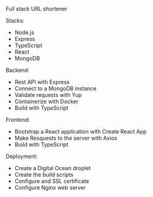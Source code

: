 Full stack URL shortener

Stacks:

- Node.js
- Express
- TypeScript
- React
- MongoDB

Backend:

- Rest API with Express
- Connect to a MongoDB instance
- Validate requests with Yup
- Containerize with Docker
- Build with TypeScript

Frontend:

- Bootstrap a React application with Create React App
- Make Resquests to the server with Axios
- Build with TypeScript

Deployment:

- Create a Digital Ocean droplet
- Create the build scripts
- Configure and SSL certificate
- Configure Nginx web server
